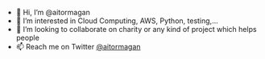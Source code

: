 - 👋 Hi, I’m @aitormagan
- 👀 I’m interested in Cloud Computing, AWS, Python, testing,...
- 💞️ I’m looking to collaborate on charity or any kind of project which helps people
- 📫 Reach me on Twitter [@aitormagan](https://twitter.com/aitormagan)

<!---
aitormagan/aitormagan is a ✨ special ✨ repository because its `README.md` (this file) appears on your GitHub profile.
You can click the Preview link to take a look at your changes.
--->
